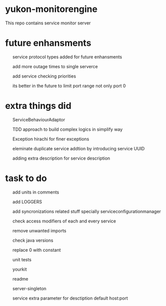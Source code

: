# yukon-monitorengine
This repo contains service monitor server


# future enhansments

<ul>service protocol types added for future enhansments</ul>
<ul>add more outage times to single serverce</ul>
<ul>add service checking priorities</ul>
<ul>its better in the future to limit port range not only port 0</ul>

# extra things did

<ul>ServiceBehaviourAdaptor</ul>
<ul>TDD approach to build complex logics in simplify way</ul>
<ul>Exception hirachi for finer exceptions</ul>
<ul>eleminate duplicate service addtion by introducing service UUID</ul>
<ul>adding extra description for service description</ul>

# task to do

<ul>add units in comments</ul>
<ul>add LOGGERS</ul>
<ul>add syncronizations related stuff specially serviceconfigurationmanager</ul>
<ul>check access modifiers of each and every service</ul>
<ul>remove unwanted imports</ul>
<ul>check java versions</ul>
<ul>replace 0 with constant</ul>
<ul>unit tests </ul>
<ul>yourkit </ul>
<ul>readme </ul>
<ul>server-singleton </ul>
<ul>service extra parameter for desctiption default host:port </ul>